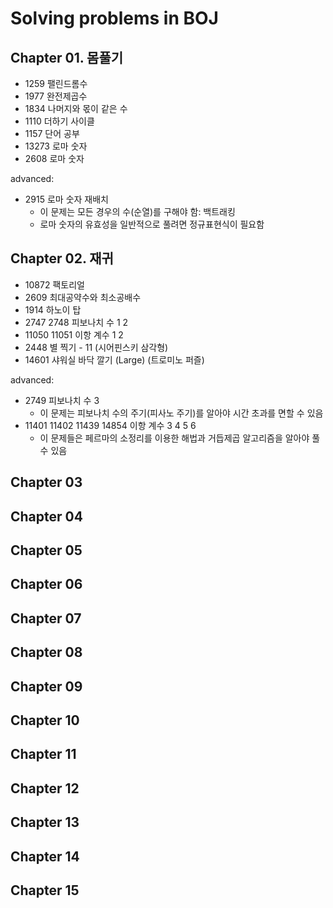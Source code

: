 # Solving problems in BOJ

## Chapter 01. 몸풀기

* 1259 팰린드롬수
* 1977 완전제곱수
* 1834 나머지와 몫이 같은 수
* 1110 더하기 사이클
* 1157 단어 공부
* 13273 로마 숫자
* 2608 로마 숫자

advanced:

* 2915 로마 숫자 재배치
  * 이 문제는 모든 경우의 수(순열)를 구해야 함: 백트래킹
  * 로마 숫자의 유효성을 일반적으로 풀려면 정규표현식이 필요함

## Chapter 02. 재귀

* 10872 팩토리얼
* 2609 최대공약수와 최소공배수
* 1914 하노이 탑
* 2747 2748 피보나치 수 1 2
* 11050 11051 이항 계수 1 2
* 2448 별 찍기 - 11 (시어핀스키 삼각형)
* 14601 샤워실 바닥 깔기 (Large) (트로미노 퍼즐)

advanced:

* 2749 피보나치 수 3
  * 이 문제는 피보나치 수의 주기(피사노 주기)를 알아야 시간 초과를 면할 수 있음
* 11401 11402 11439 14854 이항 계수 3 4 5 6
  * 이 문제들은 페르마의 소정리를 이용한 해법과 거듭제곱 알고리즘을 알아야 풀 수 있음

## Chapter 03

## Chapter 04

## Chapter 05

## Chapter 06

## Chapter 07

## Chapter 08

## Chapter 09

## Chapter 10

## Chapter 11

## Chapter 12

## Chapter 13

## Chapter 14

## Chapter 15
